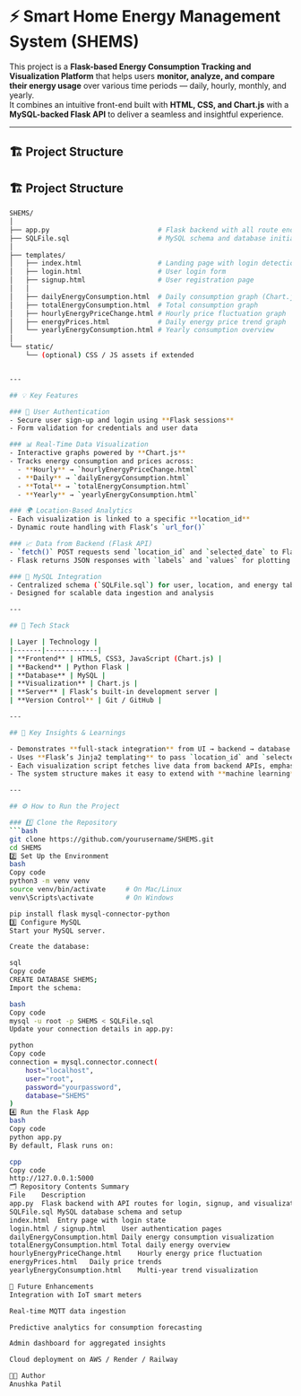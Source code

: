 # ⚡ Smart Home Energy Management System (SHEMS)

This project is a **Flask-based Energy Consumption Tracking and Visualization Platform** that helps users **monitor, analyze, and compare their energy usage** over various time periods — daily, hourly, monthly, and yearly.  
It combines an intuitive front-end built with **HTML, CSS, and Chart.js** with a **MySQL-backed Flask API** to deliver a seamless and insightful experience.

---

## 🏗️ Project Structure
## 🏗️ Project Structure

```bash
SHEMS/
│
├── app.py                           # Flask backend with all route endpoints
├── SQLFile.sql                      # MySQL schema and database initialization
│
├── templates/
│   ├── index.html                   # Landing page with login detection
│   ├── login.html                   # User login form
│   ├── signup.html                  # User registration page
│   │
│   ├── dailyEnergyConsumption.html  # Daily consumption graph (Chart.js)
│   ├── totalEnergyConsumption.html  # Total consumption graph
│   ├── hourlyEnergyPriceChange.html # Hourly price fluctuation graph
│   ├── energyPrices.html            # Daily energy price trend graph
│   └── yearlyEnergyConsumption.html # Yearly consumption overview
│
└── static/
    └── (optional) CSS / JS assets if extended


---

## 💡 Key Features

### 🔐 User Authentication
- Secure user sign-up and login using **Flask sessions**  
- Form validation for credentials and user data  

### 📊 Real-Time Data Visualization
- Interactive graphs powered by **Chart.js**  
- Tracks energy consumption and prices across:
  - **Hourly** → `hourlyEnergyPriceChange.html`
  - **Daily** → `dailyEnergyConsumption.html`
  - **Total** → `totalEnergyConsumption.html`
  - **Yearly** → `yearlyEnergyConsumption.html`

### 🌍 Location-Based Analytics
- Each visualization is linked to a specific **location_id**
- Dynamic route handling with Flask’s `url_for()`

### 📈 Data from Backend (Flask API)
- `fetch()` POST requests send `location_id` and `selected_date` to Flask routes  
- Flask returns JSON responses with `labels` and `values` for plotting

### 💾 MySQL Integration
- Centralized schema (`SQLFile.sql`) for user, location, and energy tables  
- Designed for scalable data ingestion and analysis  

---

## 🧰 Tech Stack

| Layer | Technology |
|-------|-------------|
| **Frontend** | HTML5, CSS3, JavaScript (Chart.js) |
| **Backend** | Python Flask |
| **Database** | MySQL |
| **Visualization** | Chart.js |
| **Server** | Flask’s built-in development server |
| **Version Control** | Git / GitHub |

---

## 🧠 Key Insights & Learnings

- Demonstrates **full-stack integration** from UI → backend → database → visualization  
- Uses **Flask’s Jinja2 templating** to pass `location_id` and `selected_date` seamlessly  
- Each visualization script fetches live data from backend APIs, emphasizing **data-driven design**  
- The system structure makes it easy to extend with **machine learning** or **IoT integrations** (e.g., real sensor data or energy optimization models)  

---

## ⚙️ How to Run the Project

### 1️⃣ Clone the Repository
```bash
git clone https://github.com/yourusername/SHEMS.git
cd SHEMS
2️⃣ Set Up the Environment
bash
Copy code
python3 -m venv venv
source venv/bin/activate     # On Mac/Linux
venv\Scripts\activate        # On Windows

pip install flask mysql-connector-python
3️⃣ Configure MySQL
Start your MySQL server.

Create the database:

sql
Copy code
CREATE DATABASE SHEMS;
Import the schema:

bash
Copy code
mysql -u root -p SHEMS < SQLFile.sql
Update your connection details in app.py:

python
Copy code
connection = mysql.connector.connect(
    host="localhost",
    user="root",
    password="yourpassword",
    database="SHEMS"
)
4️⃣ Run the Flask App
bash
Copy code
python app.py
By default, Flask runs on:

cpp
Copy code
http://127.0.0.1:5000
🗂️ Repository Contents Summary
File	Description
app.py	Flask backend with API routes for login, signup, and visualization
SQLFile.sql	MySQL database schema and setup
index.html	Entry page with login state
login.html / signup.html	User authentication pages
dailyEnergyConsumption.html	Daily energy consumption visualization
totalEnergyConsumption.html	Total daily energy overview
hourlyEnergyPriceChange.html	Hourly energy price fluctuation
energyPrices.html	Daily price trends
yearlyEnergyConsumption.html	Multi-year trend visualization

🚀 Future Enhancements
Integration with IoT smart meters

Real-time MQTT data ingestion

Predictive analytics for consumption forecasting

Admin dashboard for aggregated insights

Cloud deployment on AWS / Render / Railway

👩‍💻 Author
Anushka Patil